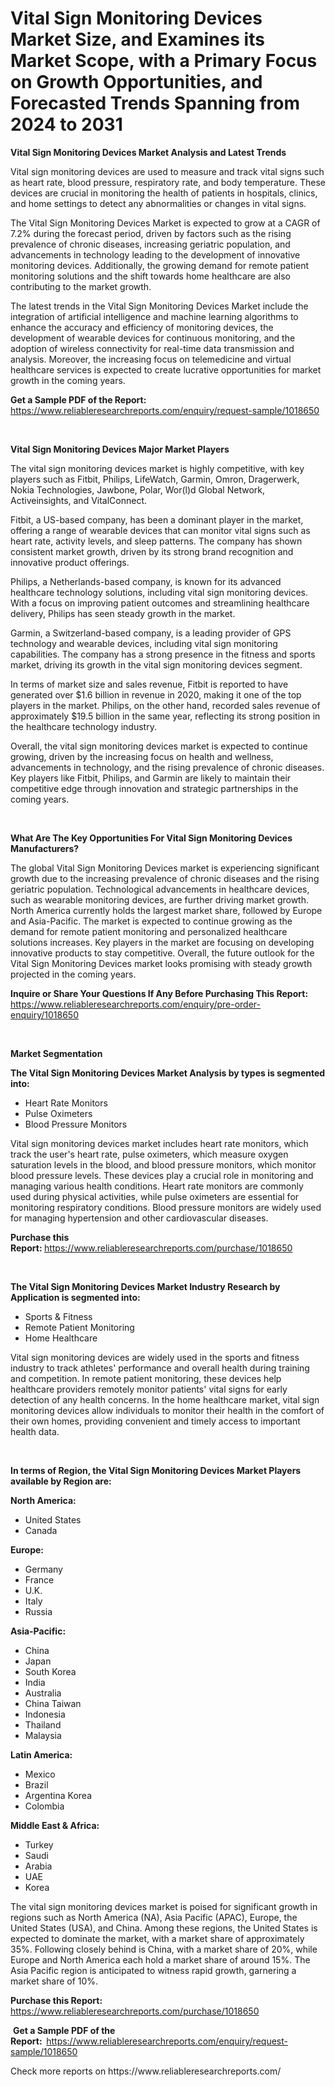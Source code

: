 <p><h1>Vital Sign Monitoring Devices Market Size, and Examines its Market Scope, with a Primary Focus on Growth Opportunities, and Forecasted Trends Spanning from 2024 to 2031</h1></p><p><strong>Vital Sign Monitoring Devices Market Analysis and Latest Trends</strong></p>
<p><p>Vital sign monitoring devices are used to measure and track vital signs such as heart rate, blood pressure, respiratory rate, and body temperature. These devices are crucial in monitoring the health of patients in hospitals, clinics, and home settings to detect any abnormalities or changes in vital signs.</p><p>The Vital Sign Monitoring Devices Market is expected to grow at a CAGR of 7.2% during the forecast period, driven by factors such as the rising prevalence of chronic diseases, increasing geriatric population, and advancements in technology leading to the development of innovative monitoring devices. Additionally, the growing demand for remote patient monitoring solutions and the shift towards home healthcare are also contributing to the market growth.</p><p>The latest trends in the Vital Sign Monitoring Devices Market include the integration of artificial intelligence and machine learning algorithms to enhance the accuracy and efficiency of monitoring devices, the development of wearable devices for continuous monitoring, and the adoption of wireless connectivity for real-time data transmission and analysis. Moreover, the increasing focus on telemedicine and virtual healthcare services is expected to create lucrative opportunities for market growth in the coming years.</p></p>
<p><strong>Get a Sample PDF of the Report:&nbsp;</strong> <a href="https://www.reliableresearchreports.com/enquiry/request-sample/1018650">https://www.reliableresearchreports.com/enquiry/request-sample/1018650</a></p>
<p>&nbsp;</p>
<p><strong>Vital Sign Monitoring Devices Major Market Players</strong></p>
<p><p>The vital sign monitoring devices market is highly competitive, with key players such as Fitbit, Philips, LifeWatch, Garmin, Omron, Dragerwerk, Nokia Technologies, Jawbone, Polar, Wor(l)d Global Network, Activeinsights, and VitalConnect. </p><p>Fitbit, a US-based company, has been a dominant player in the market, offering a range of wearable devices that can monitor vital signs such as heart rate, activity levels, and sleep patterns. The company has shown consistent market growth, driven by its strong brand recognition and innovative product offerings.</p><p>Philips, a Netherlands-based company, is known for its advanced healthcare technology solutions, including vital sign monitoring devices. With a focus on improving patient outcomes and streamlining healthcare delivery, Philips has seen steady growth in the market.</p><p>Garmin, a Switzerland-based company, is a leading provider of GPS technology and wearable devices, including vital sign monitoring capabilities. The company has a strong presence in the fitness and sports market, driving its growth in the vital sign monitoring devices segment.</p><p>In terms of market size and sales revenue, Fitbit is reported to have generated over $1.6 billion in revenue in 2020, making it one of the top players in the market. Philips, on the other hand, recorded sales revenue of approximately $19.5 billion in the same year, reflecting its strong position in the healthcare technology industry.</p><p>Overall, the vital sign monitoring devices market is expected to continue growing, driven by the increasing focus on health and wellness, advancements in technology, and the rising prevalence of chronic diseases. Key players like Fitbit, Philips, and Garmin are likely to maintain their competitive edge through innovation and strategic partnerships in the coming years.</p></p>
<p>&nbsp;</p>
<p><strong>What Are The Key Opportunities For Vital Sign Monitoring Devices Manufacturers?</strong></p>
<p><p>The global Vital Sign Monitoring Devices market is experiencing significant growth due to the increasing prevalence of chronic diseases and the rising geriatric population. Technological advancements in healthcare devices, such as wearable monitoring devices, are further driving market growth. North America currently holds the largest market share, followed by Europe and Asia-Pacific. The market is expected to continue growing as the demand for remote patient monitoring and personalized healthcare solutions increases. Key players in the market are focusing on developing innovative products to stay competitive. Overall, the future outlook for the Vital Sign Monitoring Devices market looks promising with steady growth projected in the coming years.</p></p>
<p><strong>Inquire or Share Your Questions If Any Before Purchasing This Report:</strong> <a href="https://www.reliableresearchreports.com/enquiry/pre-order-enquiry/1018650">https://www.reliableresearchreports.com/enquiry/pre-order-enquiry/1018650</a></p>
<p>&nbsp;</p>
<p><strong>Market Segmentation</strong></p>
<p><strong>The Vital Sign Monitoring Devices Market Analysis by types is segmented into:</strong></p>
<p><ul><li>Heart Rate Monitors</li><li>Pulse Oximeters</li><li>Blood Pressure Monitors</li></ul></p>
<p><p>Vital sign monitoring devices market includes heart rate monitors, which track the user's heart rate, pulse oximeters, which measure oxygen saturation levels in the blood, and blood pressure monitors, which monitor blood pressure levels. These devices play a crucial role in monitoring and managing various health conditions. Heart rate monitors are commonly used during physical activities, while pulse oximeters are essential for monitoring respiratory conditions. Blood pressure monitors are widely used for managing hypertension and other cardiovascular diseases.</p></p>
<p><strong>Purchase this Report:&nbsp;</strong><a href="https://www.reliableresearchreports.com/purchase/1018650">https://www.reliableresearchreports.com/purchase/1018650</a></p>
<p>&nbsp;</p>
<p><strong>The Vital Sign Monitoring Devices Market Industry Research by Application is segmented into:</strong></p>
<p><ul><li>Sports & Fitness</li><li>Remote Patient Monitoring</li><li>Home Healthcare</li></ul></p>
<p><p>Vital sign monitoring devices are widely used in the sports and fitness industry to track athletes' performance and overall health during training and competition. In remote patient monitoring, these devices help healthcare providers remotely monitor patients' vital signs for early detection of any health concerns. In the home healthcare market, vital sign monitoring devices allow individuals to monitor their health in the comfort of their own homes, providing convenient and timely access to important health data.</p></p>
<p>&nbsp;</p>
<p><strong>In terms of Region, the Vital Sign Monitoring Devices Market Players available by Region are:</strong></p>
<p>
    <p> <strong> North America: </strong>
        <ul>
            <li>United States</li>
            <li>Canada</li>
        </ul>
        </p> 
    <p> <strong> Europe: </strong>
        <ul>
            <li>Germany</li>
            <li>France</li>
            <li>U.K.</li>
            <li>Italy</li>
            <li>Russia</li>
        </ul>
        </p> 
    <p> <strong> Asia-Pacific: </strong>
        <ul>
            <li>China</li>
            <li>Japan</li>
            <li>South Korea</li>
            <li>India</li>
            <li>Australia</li>
            <li>China Taiwan</li>
            <li>Indonesia</li>
            <li>Thailand</li>
            <li>Malaysia</li>
        </ul>
        </p> 
    <p> <strong> Latin America: </strong>
        <ul>
            <li>Mexico</li>
            <li>Brazil</li>
            <li>Argentina Korea</li>
            <li>Colombia</li>
        </ul>
        </p> 
    <p> <strong> Middle East & Africa: </strong>
        <ul>
            <li>Turkey</li>
            <li>Saudi</li>
            <li>Arabia</li>
            <li>UAE</li>
            <li>Korea</li>
        </ul>
    </p>
    </p>
<p><p>The vital sign monitoring devices market is poised for significant growth in regions such as North America (NA), Asia Pacific (APAC), Europe, the United States (USA), and China. Among these regions, the United States is expected to dominate the market, with a market share of approximately 35%. Following closely behind is China, with a market share of 20%, while Europe and North America each hold a market share of around 15%. The Asia Pacific region is anticipated to witness rapid growth, garnering a market share of 10%.</p></p>
<p><strong>Purchase this Report: </strong><a href="https://www.reliableresearchreports.com/purchase/1018650">https://www.reliableresearchreports.com/purchase/1018650</a></p>
<p>&nbsp;<strong>Get a Sample PDF of the Report:&nbsp;&nbsp;</strong><a href="https://www.reliableresearchreports.com/enquiry/request-sample/1018650">https://www.reliableresearchreports.com/enquiry/request-sample/1018650</a></p>
<p><strong></strong></p>
<p>Check more reports on https://www.reliableresearchreports.com/</p>